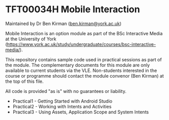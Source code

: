 TFT00034H Mobile Interaction
============================

Maintained by Dr Ben Kirman (ben.kirman@york.ac.uk)

Mobile Interaction is an option module as part of the BSc Interactive Media at the University of York (https://www.york.ac.uk/study/undergraduate/courses/bsc-interactive-media/).

This repository contains sample code used in practical sessions as part of the module. The complementary documents for this module are only available to current students via the VLE. Non-students interested in the course or programme should contact the module convenor (Ben Kirman) at the top of this file.

All code is provided "as is" with no guarantees or liability.

* Practical1 - Getting Started with Android Studio
* Practical2 - Working with Intents and Activities
* Practical3 - Using Assets, Application Scope and System Intents


